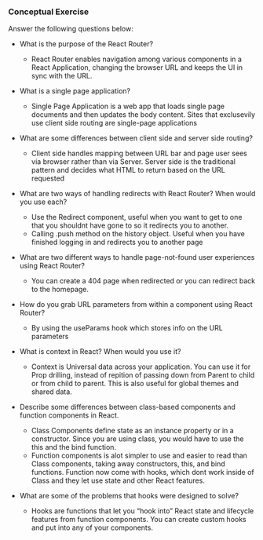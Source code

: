 ### Conceptual Exercise

Answer the following questions below:

- What is the purpose of the React Router?
  
  - React Router enables navigation among various components in a React Application, changing the browser URL and keeps the UI in sync with the URL.

- What is a single page application?

  - Single Page Application is a web app that loads single page documents and then updates the body content. Sites that exclusevily use client side routing are single-page applications

- What are some differences between client side and server side routing?

  - Client side handles mapping between URL bar  and  page user sees via browser rather than via Server. Server side is the traditional pattern and decides what HTML to return based on the URL requested

- What are two ways of handling redirects with React Router? When would you use each?

  - Use the Redirect component, useful when you want to get to one that you shouldnt have gone to so it redirects you to another.
  - Calling .push method on the history object. Useful when you have finished logging in and redirects you to another page

- What are two different ways to handle page-not-found user experiences using React Router? 

  - You can create a 404 page when redirected or you can redirect back to the homepage.

- How do you grab URL parameters from within a component using React Router?
  
  - By using the useParams hook which stores info on the URL parameters

- What is context in React? When would you use it?
  - Context is Universal data across your application. You can use it for Prop drilling, instead of repition of passing down from Parent to child or from child to parent. This is also useful for global themes and shared data.

- Describe some differences between class-based components and function
  components in React.

  - Class Components define state as an instance property or in a constructor. Since you are using class, you would have to use the this and the bind function.
  - Function components is alot simpler to use and easier to read than Class components, taking away constructors, this, and bind functions. Function now come with hooks, which dont work inside of Class and they let use state and other React features.

- What are some of the problems that hooks were designed to solve?

  - Hooks are functions that let you “hook into” React state and lifecycle features from function components. You can create custom hooks and put into any of your components.
